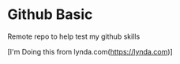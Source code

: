 # Github Basic
Remote repo to help test my github skills

[I'm Doing this from lynda.com(https://lynda.com)]
